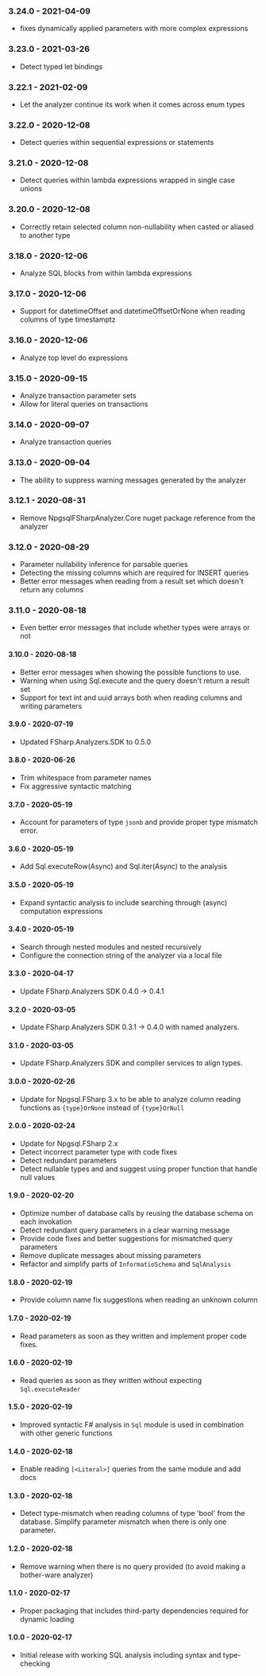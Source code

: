 ### 3.24.0 - 2021-04-09
* fixes dynamically applied parameters with more complex expressions 

### 3.23.0 - 2021-03-26
* Detect typed let bindings 

### 3.22.1 - 2021-02-09
* Let the analyzer continue its work when it comes across enum types 

### 3.22.0 - 2020-12-08
* Detect queries within sequential expressions or statements

### 3.21.0 - 2020-12-08
* Detect queries within lambda expressions wrapped in single case unions

### 3.20.0 - 2020-12-08
* Correctly retain selected column non-nullability when casted or aliased to another type

### 3.18.0 - 2020-12-06
* Analyze SQL blocks from within lambda expressions

### 3.17.0 - 2020-12-06
* Support for datetimeOffset and datetimeOffsetOrNone when reading columns of type timestamptz

### 3.16.0 - 2020-12-06
* Analyze top level do expressions

### 3.15.0 - 2020-09-15
* Analyze transaction parameter sets 
* Allow for literal queries on transactions

### 3.14.0 - 2020-09-07
* Analyze transaction queries

### 3.13.0 - 2020-09-04
* The ability to suppress warning messages generated by the analyzer

### 3.12.1 - 2020-08-31
* Remove NpgsqlFSharpAnalyzer.Core nuget package reference from the analyzer

### 3.12.0 - 2020-08-29
* Parameter nullability inference for parsable queries
* Detecting the missing columns which are required for INSERT queries
* Better error messages when reading from a result set which doesn't return any columns

### 3.11.0 - 2020-08-18
* Even better error messages that include whether types were arrays or not

#### 3.10.0 - 2020-08-18
* Better error messages when showing the possible functions to use.
* Warning when using Sql.execute and the query doesn't return a result set
* Support for text int and uuid arrays both when reading columns and writing parameters

#### 3.9.0 - 2020-07-19
* Updated FSharp.Analyzers.SDK to 0.5.0

#### 3.8.0 - 2020-06-26
* Trim whitespace from parameter names
* Fix aggressive syntactic matching

#### 3.7.0 - 2020-05-19
* Account for parameters of type `jsonb` and provide proper type mismatch error.

#### 3.6.0 - 2020-05-19
* Add Sql.executeRow(Async) and Sql.iter(Async) to the analysis

#### 3.5.0 - 2020-05-19
* Expand syntactic analysis to include searching through (async) computation expressions

#### 3.4.0 - 2020-05-19
* Search through nested modules and nested recursively
* Configure the connection string of the analyzer via a local file

#### 3.3.0 - 2020-04-17
* Update FSharp.Analyzers SDK 0.4.0 -> 0.4.1

#### 3.2.0 - 2020-03-05
* Update FSharp.Analyzers SDK 0.3.1 -> 0.4.0 with named analyzers.

#### 3.1.0 - 2020-03-05
* Update FSharp.Analyzers SDK and compiler services to align types.

#### 3.0.0 - 2020-02-26
* Update for Npgsql.FSharp 3.x to be able to analyze column reading functions as `{type}OrNone` instead of `{type}OrNull`

#### 2.0.0 - 2020-02-24
* Update for Npgsql.FSharp 2.x
* Detect incorrect parameter type with code fixes
* Detect redundant parameters
* Detect nullable types and and suggest using proper function that handle null values

#### 1.9.0 - 2020-02-20
* Optimize number of database calls by reusing the database schema on each invokation
* Detect redundant query parameters in a clear warning message
* Provide code fixes and better suggestions for mismatched query parameters
* Remove duplicate messages about missing parameters
* Refactor and simplify parts of `InformatioSchema` and `SqlAnalysis`

#### 1.8.0 - 2020-02-19
* Provide column name fix suggestions when reading an unknown column

#### 1.7.0 - 2020-02-19
* Read parameters as soon as they written and implement proper code fixes.

#### 1.6.0 - 2020-02-19
* Read queries as soon as they written without expecting `Sql.executeReader`

#### 1.5.0 - 2020-02-19
* Improved syntactic F# analysis in `Sql` module is used in combination with other generic functions

#### 1.4.0 - 2020-02-18
* Enable reading `[<Literal>]` queries from the same module and add docs

#### 1.3.0 - 2020-02-18
* Detect type-mismatch when reading columns of type 'bool' from the database. Simplify parameter mismatch when there is only one parameter.

#### 1.2.0 - 2020-02-18
* Remove warning when there is no query provided (to avoid making a bother-ware analyzer)

#### 1.1.0 - 2020-02-17
* Proper packaging that includes third-party dependencies required for dynamic loading

#### 1.0.0 - 2020-02-17
* Initial release with working SQL analysis including syntax and type-checking
